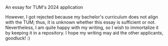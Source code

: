 An essay for TUM's 2024 application

However, I got rejected because my bachelor's curriculum does not align with the TUM; thus, it is unknown whether this essay is sufficient or not.
Nevertheless, I am quite happy with my writing, so I wish to immortalize it by keeping it in a repository.
I hope my writing may aid the other applicants, goodluck! :)
